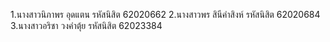 1.นางสาวนิภาพร  อุดแตน รหัสนิสิต  62020662
2.นางสาวพร สินีคำสิงห์ รหัสนิสิต  62020684
3.นางสาวอริชา  วงคำตุ้ย  รหัสนิสิต 62023384
